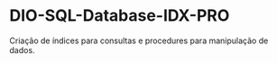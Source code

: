 # DIO-SQL-Database-IDX-PRO
Criação de índices para consultas e procedures para manipulação de dados.
